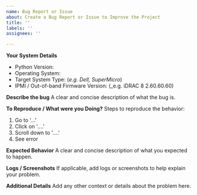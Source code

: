 ```yaml
---
name: Bug Report or Issue
about: Create a Bug Report or Issue to Improve the Project
title: ''
labels: ''
assignees: ''

---
```


**Your System Details**

* Python Version:
* Operating System:
* Target System Type: (_e.g. Dell, SuperMicro_)
* IPMI / Out-of-band Firmware Version: (_e.g. iDRAC 8 2.60.60.60)

**Describe the bug**
A clear and concise description of what the bug is.

**To Reproduce / What were you Doing?**
Steps to reproduce the behavior:
1. Go to '...'
2. Click on '....'
3. Scroll down to '....'
4. See error

**Expected Behavior**
A clear and concise description of what you expected to happen.

**Logs / Screenshots**
If applicable, add logs or screenshots to help explain your problem.

**Additional Details**
Add any other context or details about the problem here.
